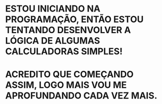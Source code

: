 # ESTOU INICIANDO NA PROGRAMAÇÃO, ENTÃO ESTOU TENTANDO DESENVOLVER A LÓGICA DE ALGUMAS CALCULADORAS SIMPLES!
# ACREDITO QUE COMEÇANDO ASSIM, LOGO MAIS VOU ME APROFUNDANDO CADA VEZ MAIS.
